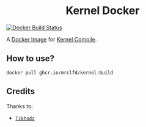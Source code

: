 <h1 align="center"><a></a>Kernel Docker</h1>

[![Docker Build Status](https://github.com/mrclfd/Kernel-Docker/actions/workflows/dockerghcr.yml/badge.svg)](https://github.com/mrclfd/Kernel-Docker/actions/workflows/dockerghcr.yml)

A [Docker Image](https://github.com/mrclfd?tab=packages&repo_name=Docker-kernel) for [Kernel Compile](https://github.com/mrclfd/cooking-kernel).

## How to use? 
```
docker pull ghcr.io/mrclfd/kernel:build
```

## Credits
Thanks to:
- [`Tiktodz`](https://github.com/Tiktodz) 

